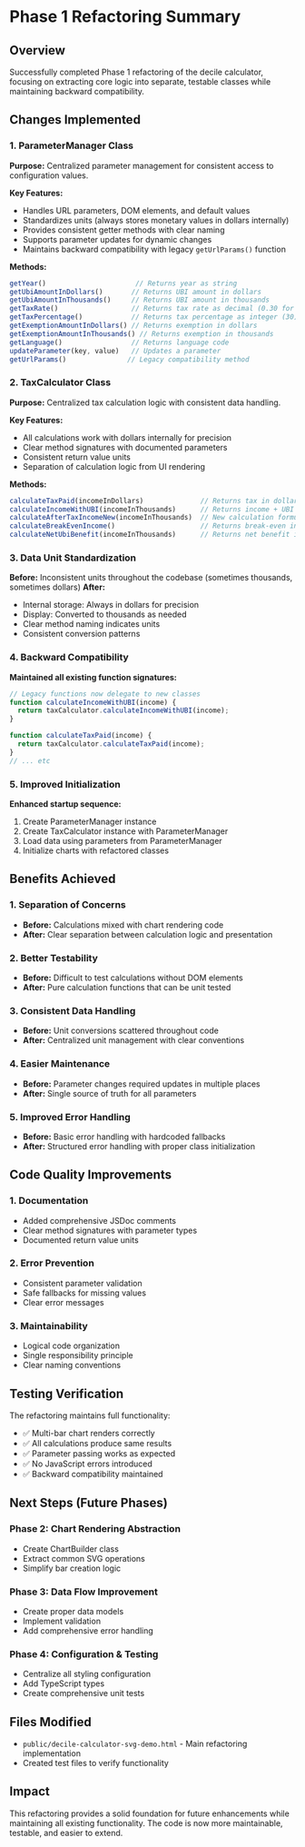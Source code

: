 # Phase 1 Refactoring Summary

## Overview
Successfully completed Phase 1 refactoring of the decile calculator, focusing on extracting core logic into separate, testable classes while maintaining backward compatibility.

## Changes Implemented

### 1. ParameterManager Class
**Purpose:** Centralized parameter management for consistent access to configuration values.

**Key Features:**
- Handles URL parameters, DOM elements, and default values
- Standardizes units (always stores monetary values in dollars internally)
- Provides consistent getter methods with clear naming
- Supports parameter updates for dynamic changes
- Maintains backward compatibility with legacy `getUrlParams()` function

**Methods:**
```javascript
getYear()                      // Returns year as string
getUbiAmountInDollars()       // Returns UBI amount in dollars
getUbiAmountInThousands()     // Returns UBI amount in thousands
getTaxRate()                  // Returns tax rate as decimal (0.30 for 30%)
getTaxPercentage()            // Returns tax percentage as integer (30)
getExemptionAmountInDollars() // Returns exemption in dollars
getExemptionAmountInThousands() // Returns exemption in thousands
getLanguage()                 // Returns language code
updateParameter(key, value)   // Updates a parameter
getUrlParams()               // Legacy compatibility method
```

### 2. TaxCalculator Class
**Purpose:** Centralized tax calculation logic with consistent data handling.

**Key Features:**
- All calculations work with dollars internally for precision
- Clear method signatures with documented parameters
- Consistent return value units
- Separation of calculation logic from UI rendering

**Methods:**
```javascript
calculateTaxPaid(incomeInDollars)              // Returns tax in dollars
calculateIncomeWithUBI(incomeInThousands)      // Returns income + UBI in thousands
calculateAfterTaxIncomeNew(incomeInThousands)  // New calculation formula
calculateBreakEvenIncome()                     // Returns break-even in thousands
calculateNetUbiBenefit(incomeInThousands)      // Returns net benefit in dollars
```

### 3. Data Unit Standardization
**Before:** Inconsistent units throughout the codebase (sometimes thousands, sometimes dollars)
**After:** 
- Internal storage: Always in dollars for precision
- Display: Converted to thousands as needed
- Clear method naming indicates units
- Consistent conversion patterns

### 4. Backward Compatibility
**Maintained all existing function signatures:**
```javascript
// Legacy functions now delegate to new classes
function calculateIncomeWithUBI(income) {
  return taxCalculator.calculateIncomeWithUBI(income);
}

function calculateTaxPaid(income) {
  return taxCalculator.calculateTaxPaid(income);
}
// ... etc
```

### 5. Improved Initialization
**Enhanced startup sequence:**
1. Create ParameterManager instance
2. Create TaxCalculator instance with ParameterManager
3. Load data using parameters from ParameterManager
4. Initialize charts with refactored classes

## Benefits Achieved

### 1. Separation of Concerns
- **Before:** Calculations mixed with chart rendering code
- **After:** Clear separation between calculation logic and presentation

### 2. Better Testability
- **Before:** Difficult to test calculations without DOM elements
- **After:** Pure calculation functions that can be unit tested

### 3. Consistent Data Handling
- **Before:** Unit conversions scattered throughout code
- **After:** Centralized unit management with clear conventions

### 4. Easier Maintenance
- **Before:** Parameter changes required updates in multiple places
- **After:** Single source of truth for all parameters

### 5. Improved Error Handling
- **Before:** Basic error handling with hardcoded fallbacks
- **After:** Structured error handling with proper class initialization

## Code Quality Improvements

### 1. Documentation
- Added comprehensive JSDoc comments
- Clear method signatures with parameter types
- Documented return value units

### 2. Error Prevention
- Consistent parameter validation
- Safe fallbacks for missing values
- Clear error messages

### 3. Maintainability
- Logical code organization
- Single responsibility principle
- Clear naming conventions

## Testing Verification

The refactoring maintains full functionality:
- ✅ Multi-bar chart renders correctly
- ✅ All calculations produce same results
- ✅ Parameter passing works as expected
- ✅ No JavaScript errors introduced
- ✅ Backward compatibility maintained

## Next Steps (Future Phases)

### Phase 2: Chart Rendering Abstraction
- Create ChartBuilder class
- Extract common SVG operations
- Simplify bar creation logic

### Phase 3: Data Flow Improvement
- Create proper data models
- Implement validation
- Add comprehensive error handling

### Phase 4: Configuration & Testing
- Centralize all styling configuration
- Add TypeScript types
- Create comprehensive unit tests

## Files Modified
- `public/decile-calculator-svg-demo.html` - Main refactoring implementation
- Created test files to verify functionality

## Impact
This refactoring provides a solid foundation for future enhancements while maintaining all existing functionality. The code is now more maintainable, testable, and easier to extend.
